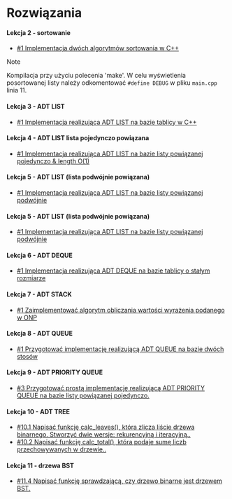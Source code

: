 # **Rozwiązania**

#### **Lekcja 2 - sortowanie**
* [#1 Implementacja dwóch algorytmów sortowania w C++](/Lekcja_2/)
>[!NOTE]
> Kompilacja przy użyciu polecenia 'make'. W celu wyświetlenia posortowanej listy należy odkomentować ```#define DEBUG``` w pliku ```main.cpp``` linia 11.

#### **Lekcja 3 - ADT LIST**
* [#1 Implementacja realizująca ADT LIST na bazie tablicy w C++](/lekcja_3/)


#### **Lekcja 4 - ADT LIST lista pojedynczo powiązana**
* [#1 Implementacja realizująca ADT LIST na bazie listy powiązanej pojedynczo & length O(1)](/lekcja_4/)

#### **Lekcja 5 - ADT LIST (lista podwójnie powiązana)**
* [#1 Implementacja realizująca ADT LIST na bazie listy  powiązanej podwójnie](/lekcja_5/)

#### **Lekcja 5 - ADT LIST (lista podwójnie powiązana)**
* [#1 Implementacja realizująca ADT LIST na bazie listy  powiązanej podwójnie](/lekcja_5/)

#### **Lekcja 6 - ADT DEQUE**
* [#1 Implementacja realizująca ADT DEQUE na bazie tablicy o stałym rozmiarze ](/lekcja_6/)

#### **Lekcja 7 -  ADT STACK**
* [#1 Zaimplementować algorytm obliczania wartości wyrażenia podanego w ONP](/lekcja_7/)

#### **Lekcja 8 -  ADT QUEUE**
* [#1 Przygotować implementację realizującą ADT QUEUE na bazie dwóch stosów](/lekcja_8/)


#### **Lekcja 9 - ADT PRIORITY QUEUE**
* [#3 Przygotować prostą implementację realizującą ADT PRIORITY QUEUE na bazie listy powiązanej pojedynczo.](/lekcja_9/)

#### **Lekcja 10 - ADT TREE**
* [#10.1 Napisać funkcję calc_leaves(), która zlicza liście drzewa binarnego. Stworzyć dwie wersje: rekurencyjną i iteracyjną..](/lekcja_10/)
* [#10.2 Napisać funkcję calc_total(), która podaje sumę liczb przechowywanych w drzewie..](/lekcja_10/)

#### **Lekcja 11 - drzewa BST**
* [#11.4 Napisać funkcję sprawdzającą, czy drzewo binarne jest drzewem BST.](/lekcja_11/)


